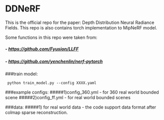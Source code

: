 # DDNeRF
This is the official repo for the paper: Depth Distribution Neural Radiance Fields.
This repo is also contains torch implementation to MipNeRF model. 

Some functions in this repo were taken from:
#####   - https://github.com/Fyusion/LLFF
#####   - https://github.com/yenchenlin/nerf-pytorch
     
###train model:
     
     python train_model.py --config XXXX.yaml
    
###example configs:
#####1)config_360.yml - for 360 real world bounded scene
#####2)config_ff.yml - for real world bounded scenes
    
###data:
#####1) for real world data - the code support data format after colmap sparse reconstruction.
    
     
        
    
     
 